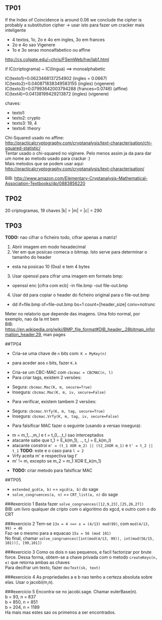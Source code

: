 ## TP01
If the Index of Coincidence is around 0.06 we conclude the cipher is probably a substitution cipher
 -> usar isto para fazer um cracker mais inteligente

* 4 textos, 1o, 2o e 4o em ingles, 3o em frances
* 2o e 4o sao Vigenere
* 1o e 3o serao monoalfabetico ou affine

http://cs.colgate.edu/~chris/FSemWeb/hw/lab1.html

if IC(criptograma) ~ IC(lingua) ==> monoalphabetic

IC(texto1)=0.0623468137254902 (ingles = 0.0667)
IC(texto2)=0.040871838349583155 (ingles) (vigenere)
IC(texto3)=0.07993642003794288 (frances=0.0746) (affine)
IC(text4)=0.04138199429213872 (ingles) (vigenere)

chaves:
 - texto1:
 - texto2: crypto
 - texto3: 19, 4
 - texto4: theory

Chi-Squared usado no affine: http://practicalcryptography.com/cryptanalysis/text-characterisation/chi-squared-statistic/ <br>
Tentar usado o chi-squared no viginere. Pelo menos assim ja da para dar um nome ao metodo usado para crackar :) <br>
Mais metodos que se podem usar aqui: http://practicalcryptography.com/cryptanalysis/text-characterisation/ <br>

BIB: http://www.amazon.com/Elementary-Cryptanalysis-Mathematical-Association-Textbooks/dp/0883856220

## TP02
20 criptogramas, 19 chaves
|k| = |m| = |c| = 290

## TP03
<b>TODO:</b> nao cifrar o ficheiro todo, cifrar apenas a matriz!

1. Abrir imagem em modo hexadecimal
2. Ver em que posicao comeca o bitmap. Isto serve para determinar o tamanho do header
 * esta na posicao 10 (0xa) e tem 4 bytes
3. Usar openssl para cifrar uma imagem em formato bmp:
 * openssl enc [cifra com ecb] -in file.bmp -out file-out.bmp
4. Usar dd para copiar o header do ficheiro original para o file-out.bmp
 * dd if=file.bmp of=file-out.bmp bs=1 count=[header_size] conv=notrunc

Meter no relatorio que depende das imagens. Uma foto normal, por exemplo, nao da la mt bem <br>
BIB: https://en.wikipedia.org/wiki/BMP_file_format#DIB_header_.28bitmap_information_header.29, man pages

##TP04
- Cria-se uma chave de `n` bits com: `K = MyKey(n)`
 * para aceder aos `n` bits, fazer `K.k`
- Cria-se um CBC-MAC com `cbcmac = CBCMAC(n, l)`
- Para criar tags, existem 2 versões:
 * Segura: `cbcmac.Mac(K, m, secure=True)`
 * Insegura: `cbcmac.Mac(K, m, iv, secure=False)`
- Para verificar, existem tambem 2 versões:
 * Segura: `cbcmac.Vrfy(K, m, tag, secure=True)`
 * Insegura: `cbcmac.Vrfy(K, m, tag, iv, secure=False)`
- Para falsificar MAC fazer o seguinte (usando a versao insegura):
 * m = m_1,..,m_l e t = t_0,..,t_l sao interceptados
 * atacante sabe que t_1 = E_k(m_1), .., t_l = E_k(m_l)
 * atacante constroi `m' = (t_1 XOR m_2) || (t2_2XOR m_1)` e `t' = t_2 || t_1` <b>TODO</b>: este e o caso para `l = 2`
 * Vrfy aceita m' e respectiva tag t'
 * m' != m, excepto se m_2 = m_1 XOR E_k(m_1)
- <b>TODO:</b> criar metodo para falsificar MAC<br>

##TP05
- `extended_gcd(a, b)` == `xgcd(a, b)` do sage
- `solve_congruences(a, n)` == `CRT_list(a, n)` do sage

###exercicio 1
Basta fazer `solve_congruences([12,9,23],[25,26,27])`<br>
BIB: um livro qualquer de cripto com o algoritmo do xgcd, e outro com o do CRT

###exercicio 2
Tem-se `13x = 4 <=> x = (4/13) mod(99)`, com `mod(4/13, 99) = 46`<br>
Faz-se o mesmo para a equacao `15x = 56 (mod 101)`<br>
No final, chamar `solve_congruences([int(mod(4/13, 99)), int(mod(56/15, 101))], [99,101])`<br>

###exercicio 3
Como os dois n sao pequenos, e facil factorizar por brute force. Dessa forma, obtem-se a chave privada com o metodo `createKeys(n, e)` que retorna ambas as chaves<br>
Para decifrar um texto, fazer `decText(sk, text)`

###exercicio 4
As propriedades a e b nao tenho a certeza absoluta sobre elas. Usar o jacobi(m,n).

###exercicio 5
Encontra-se no jacobi.sage. Chamar eulerBase(n).<br>
b = 93, n = 837<br>
b = 850, n = 851<br>
b = 204, n = 1189<br>
Ha mais mas estes sao os primeiros a ser encontrados.

